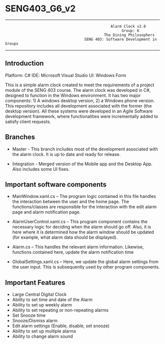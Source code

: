 # SENG403_G6_v2


************************************************************************************************************************

 
                                                    Alarm Clock v2.0
                                                         Group: 6
                                                 The Dining Philosophers
                                        SENG 403: Software Development in Groups                                                 

************************************************************************************************************************

Introduction
------------

Platform: C# 
IDE: Microsoft Visual Studio
UI: Windows Form


This is a simple alarm clock created to meet the requirements of a project module of the SENG 403 course. The alarm clock was developed in C#, designed to function in the Windows environment.  It has two major components: 1) A windows desktop version, 2) a Windows phone version. This repository includes all development associated with the former (the desktop version). All these systems were developed in an Agile Software development framework, where functionalities were incrementally added to satisfy client requests.   


Branches 
--------


- Master - This branch includes most of the development associated with the alarm clock. It is up to date and ready for release.  

- Integration - Merged version of the Mobile app and the Desktop App. Also includes some UI fixes. 




Important software components 
-------------------------------

-  MainWindow.xaml.cs – The program logic contained in this file handles the interaction between the user and the home page. The functions/classes are responsible for the interaction with the edit alarm page and alarm notification page.  

-  AlarmUserControl.xaml.cs – This program component contains the necessary logic for deciding when the alarm should go off. Also, it is here where it is determined how the alarm window should be updated (for example, what alarm data should be displayed). 

- Alarm.cs – This handles the relevant alarm information. Likewise, functions contained here, update the alarm notification time 

- GlobalSettings.xaml.cs – Here, we update the global alarm settings from the user input. This is subsequently used by other program components. 


Important Features
--------------------------


- Large Central Digital Clock
- Ability to set time and date of the Alarm
- Ability to set up weekly alarm
- Ability to set repeating or non-repeating alarms
- Set Snooze time
- Snooze/Dismiss alarm 
- Edit alarm settings (Enable, disable, set snooze)
- Ability to set up multiple alarms
- Ability to change alarm sound

